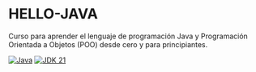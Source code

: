 # HELLO-JAVA
Curso para aprender el lenguaje de programación Java y Programación Orientada a Objetos (POO) desde cero y para principiantes.

[![Java](https://img.shields.io/badge/Java-ED8B00?style=for-the-badge&logo=java&logoColor=white)](https://www.oracle.com/java/)
[![JDK 21](https://img.shields.io/badge/JDK-21+-orange?style=for-the-badge)](https://www.oracle.com/java/technologies/downloads/#java21)